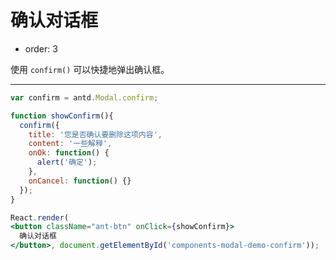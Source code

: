 # 确认对话框

- order: 3

使用 `confirm()` 可以快捷地弹出确认框。

---

````jsx
var confirm = antd.Modal.confirm;

function showConfirm(){
  confirm({
    title: '您是否确认要删除这项内容',
    content: '一些解释',
    onOk: function() {
      alert('确定');
    },
    onCancel: function() {}
  });
}

React.render(
<button className="ant-btn" onClick={showConfirm}>
  确认对话框
</button>, document.getElementById('components-modal-demo-confirm'));
````
